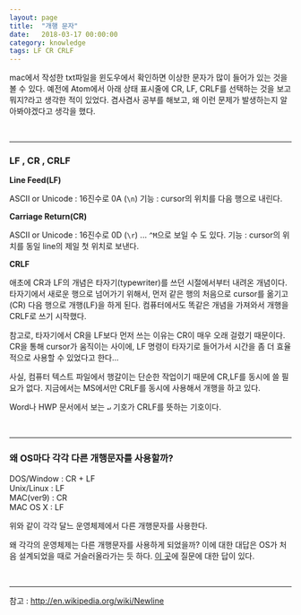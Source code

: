```yaml
---
layout: page
title:  "개행 문자"
date:   2018-03-17 00:00:00
category: knowledge
tags: LF CR CRLF
---
```


mac에서 작성한 txt파일을 윈도우에서 확인하면 이상한 문자가 많이 들어가 있는 것을 볼 수 있다. 예전에 Atom에서 아래 상태 표시줄에 CR, LF, CRLF를 선택하는 것을 보고 뭐지?라고 생각한 적이 있었다. 겸사겸사 공부를 해보고, 왜 이런 문제가 발생하는지 알아봐야겠다고 생각을 했다. 

<!-- more -->

<br>

---
### LF , CR , CRLF

**Line Feed(LF)**  

ASCII or Unicode : 16진수로 0A (`\n`)
기능 : cursor의 위치를 다음 행으로 내린다.


**Carriage Return(CR)**  

ASCII or Unicode : 16진수로 0D (`\r`) ... `^M`으로 보일 수 도 있다.
기능 : cursor의 위치를 동일 line의 제일 첫 위치로 보낸다.

**CRLF**  

애초에 CR과 LF의 개념은 타자기(typewriter)를 쓰던 시절에서부터 내려온 개념이다. 타자기에서 새로운 행으로 넘어가기 위해서, 먼저 같은 행의 처음으로 cursor를 옮기고(CR) 다음 행으로 개행(LF)을 하게 된다. 컴퓨터에서도 똑같은 개념을 가져와서 개행을 CRLF로 쓰기 시작했다.

참고로, 타자기에서 CR을 LF보다 먼저 쓰는 이유는 CR이 매우 오래 걸렸기 때문이다. CR을 통해 cursor가 움직이는 사이에, LF 명령이 타자기로 들어가서 시간을 좀 더 효율적으로 사용할 수 있었다고 한다...

사실, 컴퓨터 텍스트 파일에서 행갈이는 단순한 작업이기 때문에 CR,LF를 동시에 쓸 필요가 없다. 지금에서는 MS에서만 CRLF를 동시에 사용해서 개행을 하고 있다.

Word나 HWP 문서에서 보는 `↵` 기호가 CRLF를 뜻하는 기호이다.

<br>

---

### 왜 OS마다 각각 다른 개행문자를 사용할까?
>
DOS/Window : CR + LF  
Unix/Linux : LF  
MAC(ver9) : CR  
MAC OS X : LF
>
위와 같이 각각 달느 운영체제에서 다른 개행문자를 사용한다.

왜 각각의 운영체제는 다른 개행문자를 사용하게 되었을까? 이에 대한 대답은 OS가 처음 설계되었을 때로 거슬러올라가는 듯 하다.
[이 곳](https://unix.stackexchange.com/questions/411811/why-does-linux-use-lf-as-the-newline-character)에 질문에 대한 답이 있다.


<br>

---

참고 : http://en.wikipedia.org/wiki/Newline
